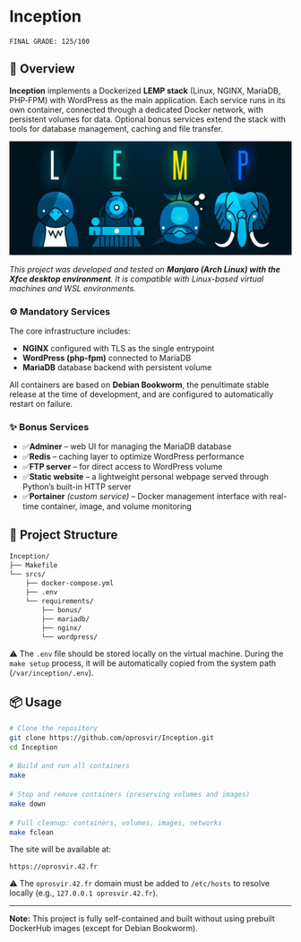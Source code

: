 # Inception
```
FINAL GRADE: 125/100
```
## 📖 Overview

**Inception** implements a Dockerized **LEMP stack** (Linux, NGINX, MariaDB, PHP‑FPM) with WordPress as the main application. Each service runs in its own container, connected through a dedicated Docker network, with persistent volumes for data. Optional bonus services extend the stack with tools for database management, caching and file transfer.

<p align="center">
  <img src="assets/lemp_stack.png" alt="LEMP stack" />
</p>

*This project was developed and tested on **Manjaro (Arch Linux) with the Xfce desktop environment**. It is compatible with Linux-based virtual machines and WSL environments.*

### ⚙️ Mandatory Services

The core infrastructure includes:

- **NGINX** configured with TLS as the single entrypoint
- **WordPress (php‑fpm)** connected to MariaDB
- **MariaDB** database backend with persistent volume

All containers are based on **Debian Bookworm**, the penultimate stable release at the time of development, and are configured to automatically restart on failure.
 
### ✨ Bonus Services

- ✅**Adminer** – web UI for managing the MariaDB database
- ✅**Redis** – caching layer to optimize WordPress performance
- ✅**FTP server** – for direct access to WordPress volume
- ✅**Static website** – a lightweight personal webpage served through Python’s built-in HTTP server
- ✅**Portainer** *(custom service)* – Docker management interface with real-time container, image, and volume monitoring

## 📂 Project Structure

```
Inception/
├── Makefile
└── srcs/
    ├── docker-compose.yml
    ├── .env
    └── requirements/
        ├── bonus/
        ├── mariadb/
        ├── nginx/
        └── wordpress/
```

⚠️ The `.env` file should be stored locally on the virtual machine. During the `make setup` process, it will be automatically copied from the system path (`/var/inception/.env`).

## 📦 Usage

```bash
# Clone the repository
git clone https://github.com/oprosvir/Inception.git
cd Inception

# Build and run all containers
make

# Stop and remove containers (preserving volumes and images)
make down

# Full cleanup: containers, volumes, images, networks
make fclean
```

The site will be available at:

```
https://oprosvir.42.fr
```
⚠️ The `oprosvir.42.fr` domain must be added to `/etc/hosts` to resolve locally (e.g., `127.0.0.1 oprosvir.42.fr`).

---

**Note:** This project is fully self-contained and built without using prebuilt DockerHub images (except for Debian Bookworm).


